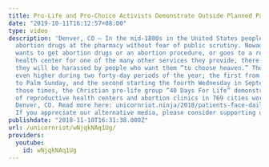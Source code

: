 ```yaml
---
title: Pro-Life and Pro-Choice Activists Demonstrate Outside Planned Parenthood
date: "2019-10-11T16:12:57+08:00"
type: video
description: 'Denver, CO – In the mid-1800s in the United States people could access
  abortion drugs at the pharmacy without fear of public scrutiny. Nowadays if someone
  wants to get abortion drugs or an abortion procedure, or goes to a reproductive
  health center for one of the many other services they provide, there is a good chance
  they will be harassed by people who want them “to choose heaven.” The chances are
  even higher during two forty-day periods of the year; the first from Ash Wednesday
  to Palm Sunday, and the second starting the fourth Wednesday in September. During
  those times, the Christian pro-life group “40 Days For Life” demonstrates outside
  of reproductive health centers and abortion clinics in 769 cities worldwide; including
  Denver, CO. Read more here: unicornriot.ninja/2018/patients-face-daily-harassment-outside-planned-parenthood-in-denver/
  If you appreciate our alternative media, please consider supporting our work: unicornriot.ninja/support-our-work/'
publishdate: "2018-11-10T16:31:38.000Z"
url: /unicornriot/wNjqkNAq1Ug/
providers:
  youtube:
    id: wNjqkNAq1Ug
---
```

